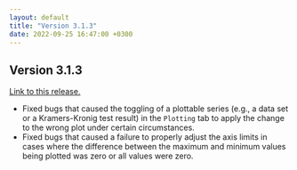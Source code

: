 ```yaml
---
layout: default
title: "Version 3.1.3"
date: 2022-09-25 16:47:00 +0300
---
```


## Version 3.1.3

[Link to this release.](https://github.com/vyrjana/DearEIS/releases/tag/3.1.3)

- Fixed bugs that caused the toggling of a plottable series (e.g., a data set or a Kramers-Kronig test result) in the `Plotting` tab to apply the change to the wrong plot under certain circumstances.
- Fixed bugs that caused a failure to properly adjust the axis limits in cases where the difference between the maximum and minimum values being plotted was zero or all values were zero.
